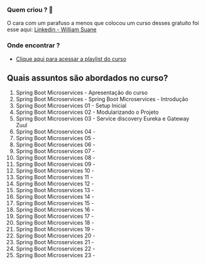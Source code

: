 ### Quem criou ? 🧑
O cara com um parafuso a menos que colocou um curso desses gratuito foi esse
aqui: [Linkedin - William Suane](https://www.linkedin.com/in/williamsuane/)
<br/>

### Onde encontrar ?

-  [Clique aqui para acessar a playlist do curso](#)
   <br/>

## Quais assuntos são abordados no curso?

1. Spring Boot Microservices    - Apresentação do curso
1. Spring Boot Microservices    - Spring Boot Microservices - Introdução
1. Spring Boot Microservices 01 - Setup Inicial
1. Spring Boot Microservices 02 - Modularizando o Projeto 
1. Spring Boot Microservices 03 - Service discovery Eureka e Gateway Zuul
1. Spring Boot Microservices 04 - 
1. Spring Boot Microservices 05 - 
1. Spring Boot Microservices 06 -  
1. Spring Boot Microservices 07 - 
1. Spring Boot Microservices 08 - 
1. Spring Boot Microservices 09 - 
1. Spring Boot Microservices 10 - 
1. Spring Boot Microservices 11 - 
1. Spring Boot Microservices 12 - 
1. Spring Boot Microservices 13 - 
1. Spring Boot Microservices 14 - 
1. Spring Boot Microservices 15 - 
1. Spring Boot Microservices 16 - 
1. Spring Boot Microservices 17 - 
1. Spring Boot Microservices 18 - 
1. Spring Boot Microservices 19 - 
1. Spring Boot Microservices 20 - 
1. Spring Boot Microservices 21 - 
1. Spring Boot Microservices 22 - 
1. Spring Boot Microservices 23 - 